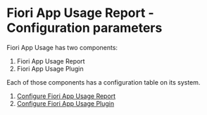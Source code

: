 # Fiori App Usage Report - Configuration parameters

Fiori App Usage has two components: 

1. Fiori App Usage Report
2. Fiori App Usage Plugin 

Each of those components has a configuration table on its system.

1. [Configure Fiori App Usage Report](../fiori-app-usage-report/configuration.md)
2. [Configure Fiori App Usage Plugin](../fiori-app-usage-plugin/configuration.md)

